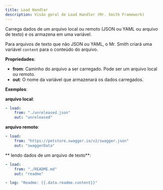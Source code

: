 ```yaml
---
title: Load Handler
description: Visão geral de Load Handler (Mr. Smith Framework)
---
```


Carrega dados de um arquivo local ou remoto (JSON ou YAML ou arquivo de texto) e os armazena em uma variável.

Para arquivos de texto que não JSON ou YAML, o Mr. Smith criará uma variável `content` para o conteúdo do arquivo.

**Propriedades**:
- **from**: Caminho do arquivo a ser carregado. Pode ser um arquivo local ou remoto.
- **out**: O nome da variável que armazenará os dados carregados.

**Exemplos**:

**arquivo local**:
```yaml
- load:
    from: "./unreleased.json"
    out: "unreleased"
```

**arquivo remoto**:
```yaml
- load:
    from: "https://petstore.swagger.io/v2/swagger.json"
    out: "swaggerData"
```

** lendo dados de um arquivo de texto**:
```yaml
- load:
    from: "./README.md"
    out: "readme"

- log: "Readme: {{.data.readme.content}}"
```